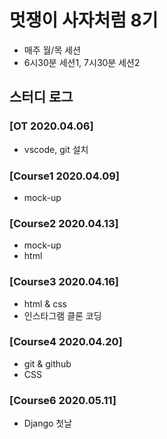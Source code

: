 # 멋쟁이 사자처럼 8기
- 매주 월/목 세션
- 6시30분 세션1, 7시30분 세션2

## 스터디 로그
### [OT 2020.04.06]
- vscode, git 설치
### [Course1 2020.04.09]
- mock-up
### [Course2 2020.04.13]
- mock-up
- html
### [Course3 2020.04.16] 
- html & css
- 인스타그램 클론 코딩
### [Course4 2020.04.20] 
- git & github
- CSS
### [Course6 2020.05.11]
- Django 첫날
